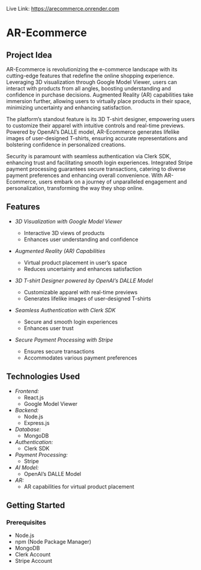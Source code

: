 Live Link: https://arecommerce.onrender.com

# AR-Ecommerce

## Project Idea
AR-Ecommerce is revolutionizing the e-commerce landscape with its cutting-edge features that redefine the online shopping experience. Leveraging 3D visualization through Google Model Viewer, users can interact with products from all angles, boosting understanding and confidence in purchase decisions. Augmented Reality (AR) capabilities take immersion further, allowing users to virtually place products in their space, minimizing uncertainty and enhancing satisfaction. 

The platform’s standout feature is its 3D T-shirt designer, empowering users to customize their apparel with intuitive controls and real-time previews. Powered by OpenAI’s DALLE model, AR-Ecommerce generates lifelike images of user-designed T-shirts, ensuring accurate representations and bolstering confidence in personalized creations.

Security is paramount with seamless authentication via Clerk SDK, enhancing trust and facilitating smooth login experiences. Integrated Stripe payment processing guarantees secure transactions, catering to diverse payment preferences and enhancing overall convenience. With AR-Ecommerce, users embark on a journey of unparalleled engagement and personalization, transforming the way they shop online.

## Features
- *3D Visualization with Google Model Viewer*
  - Interactive 3D views of products
  - Enhances user understanding and confidence

- *Augmented Reality (AR) Capabilities*
  - Virtual product placement in user’s space
  - Reduces uncertainty and enhances satisfaction

- *3D T-shirt Designer powered by OpenAI’s DALLE Model*
  - Customizable apparel with real-time previews
  - Generates lifelike images of user-designed T-shirts

- *Seamless Authentication with Clerk SDK*
  - Secure and smooth login experiences
  - Enhances user trust

- *Secure Payment Processing with Stripe*
  - Ensures secure transactions
  - Accommodates various payment preferences

## Technologies Used
- *Frontend:*
  - React.js
  - Google Model Viewer
- *Backend:*
  - Node.js
  - Express.js
- *Database:*
  - MongoDB
- *Authentication:*
  - Clerk SDK
- *Payment Processing:*
  - Stripe
- *AI Model:*
  - OpenAI’s DALLE Model
- *AR:*
  - AR capabilities for virtual product placement

## Getting Started

### Prerequisites
- Node.js
- npm (Node Package Manager)
- MongoDB
- Clerk Account
- Stripe Account
